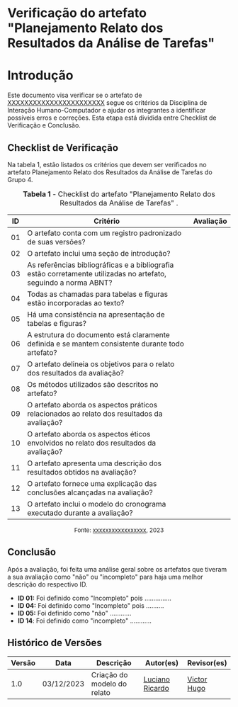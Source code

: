 # Verificação do artefato "Planejamento Relato dos Resultados da Análise de Tarefas"

# Introdução

Este documento visa verificar se o artefato de [XXXXXXXXXXXXXXXXXXXXXXX](YYYYYYYYYYYYYYYYYYYYYYYyyy) segue os critérios da Disciplina de Interação Humano-Computador e ajudar os integrantes a identificar possíveis erros e correções. Esta etapa está dividida entre Checklist de Verificação e Conclusão.


## Checklist de Verificação

Na tabela 1, estão listados os critérios que devem ser verificados no artefato Planejamento Relato dos Resultados da Análise de Tarefas do Grupo 4.

<font size="3"><p style="text-align: center"><b>Tabela 1</b> - Checklist do artefato "Planejamento Relato dos Resultados da Análise de Tarefas" . </p></font>

| ID  | Critério                                                                                                         | Avaliação |
| --- | ---------------------------------------------------------------------------------------------------------------- | --------- |
| 01  | O artefato conta com um registro padronizado de suas versões?                                                    |           |
| 02  | O artefato inclui uma seção de introdução?                                                                       |           |
| 03  | As referências bibliográficas e a bibliografia estão corretamente utilizadas no artefato, seguindo a norma ABNT? |           |
| 04  | Todas as chamadas para tabelas e figuras estão incorporadas ao texto?                                            |           |
| 05  | Há uma consistência na apresentação de tabelas e figuras?                                                        |           |
| 06  | A estrutura do documento está claramente definida e se mantem consistente durante todo artefato?                 |           |
| 07  | O artefato delineia os objetivos para o relato dos resultados da avaliação?                                      |           |
| 08  | Os métodos utilizados são descritos no artefato?                                                                 |           |
| 09  | O artefato aborda os aspectos práticos relacionados ao relato dos resultados da avaliação?                       |           |
| 10  | O artefato aborda os aspectos éticos envolvidos no relato dos resultados da avaliação?                           |           |
| 11  | O artefato apresenta uma descrição dos resultados obtidos na avaliação?                                          |           |
| 12  | O artefato fornece uma explicação das conclusões alcançadas na avaliação?                                        |           |
| 13  | O artefato inclui o modelo do cronograma executado durante a avaliação?                                          |           |


<font size="2"><p style="text-align: center">Fonte: [xxxxxxxxxxxxxxxxx](https://github.com/xxxxxxxxxxxxxx), 2023</p></font>

## Conclusão

Após a avaliação, foi feita uma análise geral sobre os artefatos que tiveram a sua avaliação como "não" ou "incompleto" para haja uma melhor descrição do respectivo ID.

- **ID 01:** Foi definido como "Incompleto" pois ...............
- **ID 04:** Foi definido como "Incompleto" pois ..........
- **ID 05:** Foi definido como "não" ............
- **ID 14**: Foi definido como "incompleto" ............


## Histórico de Versões

| Versão | Data       | Descrição                   | Autor(es)                                       | Revisor(es)                                    |
| ------ | ---------- | --------------------------- | ----------------------------------------------- | ---------------------------------------------- |
| 1.0    | 03/12/2023 | Criação do modelo do relato | [Luciano Ricardo](https://github.com/l-ricardo) | [Victor Hugo](https://github.com/ViictorHugoo) |

